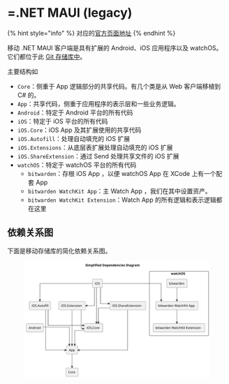 # =.NET MAUI (legacy)

{% hint style="info" %}
对应的[官方页面地址](https://contributing.bitwarden.com/architecture/mobile-clients/net-maui-legacy/)
{% endhint %}

移动 .NET MAUI 客户端是具有扩展的 Android、iOS 应用程序以及 watchOS。它们都位于此 [Git 存储库中](https://github.com/bitwarden/mobile)。

主要结构如

* `Core`：侧重于 App 逻辑部分的共享代码。有几个类是从 Web 客户端移植到 C# 的。
* `App`：共享代码，侧重于应用程序的表示层和一些业务逻辑。
* `Android`：特定于 Android 平台的所有代码
* `iOS`：特定于 iOS 平台的所有代码
* `iOS.Core`：iOS App 及其扩展使用的共享代码
* `iOS.Autofill`：处理自动填充的 iOS 扩展
* `iOS.Extensions`：从底层表扩展处理自动填充的 iOS 扩展
* `iOS.ShareExtension`：通过 Send 处理共享文件的 iOS 扩展
* `watchOS`：特定于 watchOS 平台的所有代码
  * `bitwarden`：存根 iOS App ，以便 watchOS App 在 XCode 上有一个配套 App
  * `bitwarden WatchKit App`：主 Watch App ，我们在其中设置资产。
  * `bitwarden WatchKit Extension`：Watch App 的所有逻辑和表示逻辑都在这里

## 依赖关系图 <a href="#dependencies-diagram" id="dependencies-diagram"></a>

下面是移动存储库的简化依赖关系图。

<div align="left"><figure><img src="../../../.gitbook/assets/simplified-dependencies-diagram.svg" alt=""><figcaption></figcaption></figure></div>
